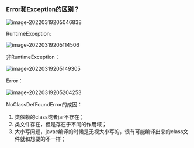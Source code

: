 ### Error和Exception的区别？

![image-20220319205046838](https://gitee.com/cao_ziqiang/img/raw/master/20220319205046.png)

RuntimeException:

![image-20220319205114506](https://gitee.com/cao_ziqiang/img/raw/master/20220319205114.png)

非RuntimeException：

![image-20220319205149305](https://gitee.com/cao_ziqiang/img/raw/master/20220319205149.png)

Error：

![image-20220319205204253](https://gitee.com/cao_ziqiang/img/raw/master/20220319205204.png)

NoClassDefFoundError的成因：

1. 类依赖的class或者jar不存在；
2. 类文件存在，但是存在于不同的作用域；
3. 大小写问题，javac编译的时候是无视大小写的，很有可能编译出来的class文件就和想要的不一样；

